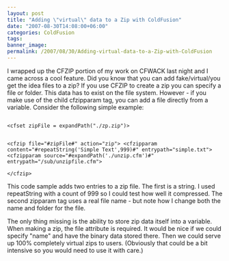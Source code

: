```yaml
---
layout: post
title: "Adding \"virtual\" data to a Zip with ColdFusion"
date: "2007-08-30T14:08:00+06:00"
categories: ColdFusion 
tags: 
banner_image: 
permalink: /2007/08/30/Adding-virtual-data-to-a-Zip-with-ColdFusion
---
```


I wrapped up the CFZIP portion of my work on CFWACK last night and I came across a cool feature. Did you know that you can add fake/virtual/you get the idea files to a zip? If you use CFZIP to create a zip you can specify a file or folder. This data has to exist on the file system. However - if you make use of the child cfzipparam tag, you can add a file directly from a variable. Consider the following simple example:

<code>
&lt;cfset zipFile = expandPath("./zp.zip")&gt;

&lt;cfzip file="#zipFile#" action="zip"&gt;
	&lt;cfzipparam content="#repeatString('Simple Text',999)#" entrypath="simple.txt"&gt;
	&lt;cfzipparam source="#expandPath('./unzip.cfm')#" entrypath="/sub/unzipfile.cfm"&gt;	 
&lt;/cfzip&gt;
</code>

This code sample adds two entries to a zip file. The first is a string. I used repeatString with a count of 999 so I could test how well it compressed. The second zipparam tag uses a real file name - but note how I change both the name and folder for the file. 

The only thing missing is the ability to store zip data itself into a variable. When making a zip, the file attribute is required. It would be nice if we could specify "name" and have the binary data stored there. Then we could serve up 100% completely virtual zips to users. (Obviously that could be a bit intensive so you would need to use it with care.)